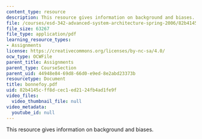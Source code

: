 ```yaml
---
content_type: resource
description: This resource gives information on background and biases.
file: /courses/esd-342-advanced-system-architecture-spring-2006/82b4145cff8dcec1ed2124fb4ad1fe9f_bonnefoy.pdf
file_size: 63267
file_type: application/pdf
learning_resource_types:
- Assignments
license: https://creativecommons.org/licenses/by-nc-sa/4.0/
ocw_type: OCWFile
parent_title: Assignments
parent_type: CourseSection
parent_uid: 44948e84-69d8-66d0-e9ed-8e2abd23373b
resourcetype: Document
title: bonnefoy.pdf
uid: 82b4145c-ff8d-cec1-ed21-24fb4ad1fe9f
video_files:
  video_thumbnail_file: null
video_metadata:
  youtube_id: null
---
```

This resource gives information on background and biases.